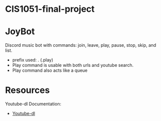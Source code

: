 # CIS1051-final-project
# JoyBot
Discord music bot with commands: join, leave, play, pause, stop, skip, and list.
- prefix used: . (.play)
- Play command is usable with both urls and youtube search.
- Play command also acts like a queue


# Resources

Youtube-dl Documentation:
* [Youtube-dl](https://github.com/ytdl-org/youtube-dl/blob/master/README.md)
